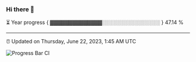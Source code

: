 ### Hi there 👋

⏳ Year progress { ▓▓▓▓▓▓▓▓▓▓▓▓▓▓░░░░░░░░░░░░░░░░ } 47.14 %

---

⏰ Updated on Thursday, June 22, 2023, 1:45 AM UTC

![Progress Bar CI](https://github.com/arthurbuhl/arthurbuhl/workflows/Progress%20Bar%20CI/badge.svg)
